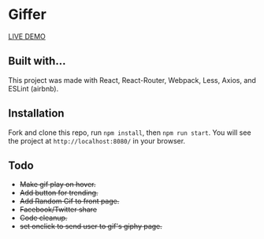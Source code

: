 # Giffer

[LIVE DEMO](https://qualitydixon.github.io/giffer/)

## Built with...

This project was made with React, React-Router, Webpack, Less, Axios, and ESLint (airbnb).

## Installation

Fork and clone this repo, run `npm install`, then `npm run start`. You will see the project at `http://localhost:8080/` in your browser.

## Todo

- ~~Make gif play on hover.~~
- ~~Add button for trending.~~
- ~~Add Random Gif to front page.~~
- ~~Facebook/Twitter share~~
- ~~Code cleanup.~~
- ~~set onclick to send user to gif's giphy page.~~

